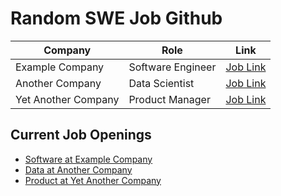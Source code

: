 # Random SWE Job Github

| Company          | Role               | Link                           |
|------------------|--------------------|--------------------------------|
| Example Company  | Software Engineer  | [Job Link](https://example.com/job)  |
| Another Company  | Data Scientist     | [Job Link](https://anothercompany.com/job) |
| Yet Another Company | Product Manager | [Job Link](https://yetanothercompany.com/job) |


## Current Job Openings

- [Software at Example Company](https://example.com/job)
- [Data at Another Company](https://anothercompany.com/job)
- [Product at Yet Another Company](https://yetanothercompany.com/job)
